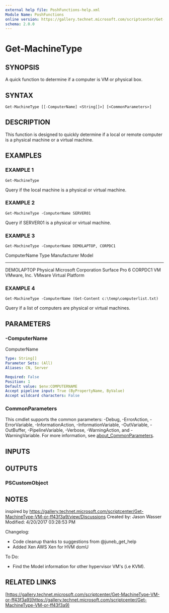 ```yaml
---
external help file: PoshFunctions-help.xml
Module Name: PoshFunctions
online version: https://gallery.technet.microsoft.com/scriptcenter/Get-MachineType-VM-or-ff43f3a9
schema: 2.0.0
---
```


# Get-MachineType

## SYNOPSIS
A quick function to determine if a computer is VM or physical box.

## SYNTAX

```
Get-MachineType [[-ComputerName] <String[]>] [<CommonParameters>]
```

## DESCRIPTION
This function is designed to quickly determine if a local or remote computer is a physical machine or a virtual machine.

## EXAMPLES

### EXAMPLE 1
```
Get-MachineType
```

Query if the local machine is a physical or virtual machine.

### EXAMPLE 2
```
Get-MachineType -ComputerName SERVER01
```

Query if SERVER01 is a physical or virtual machine.

### EXAMPLE 3
```
Get-MachineType -ComputerName DEMOLAPTOP, CORPDC1
```

ComputerName Type     Manufacturer          Model
------------ ----     ------------          -----
DEMOLAPTOP   Physical Microsoft Corporation Surface Pro 6
CORPDC1      VM       VMware, Inc. 
VMware Virtual Platform

### EXAMPLE 4
```
Get-MachineType -ComputerName (Get-Content c:\temp\computerlist.txt)
```

Query if a list of computers are physical or virtual machines.

## PARAMETERS

### -ComputerName
ComputerName

```yaml
Type: String[]
Parameter Sets: (All)
Aliases: CN, Server

Required: False
Position: 1
Default value: $env:COMPUTERNAME
Accept pipeline input: True (ByPropertyName, ByValue)
Accept wildcard characters: False
```

### CommonParameters
This cmdlet supports the common parameters: -Debug, -ErrorAction, -ErrorVariable, -InformationAction, -InformationVariable, -OutVariable, -OutBuffer, -PipelineVariable, -Verbose, -WarningAction, and -WarningVariable. For more information, see [about_CommonParameters](http://go.microsoft.com/fwlink/?LinkID=113216).

## INPUTS

## OUTPUTS

### PSCustomObject
## NOTES
inspired by https://gallery.technet.microsoft.com/scriptcenter/Get-MachineType-VM-or-ff43f3a9/view/Discussions
Created by: Jason Wasser
Modified: 4/20/2017 03:28:53 PM

Changelog:
* Code cleanup thanks to suggestions from @juneb_get_help
* Added Xen AWS Xen for HVM domU

To Do:
* Find the Model information for other hypervisor VM's (i.e KVM).

## RELATED LINKS

[https://gallery.technet.microsoft.com/scriptcenter/Get-MachineType-VM-or-ff43f3a9](https://gallery.technet.microsoft.com/scriptcenter/Get-MachineType-VM-or-ff43f3a9)

